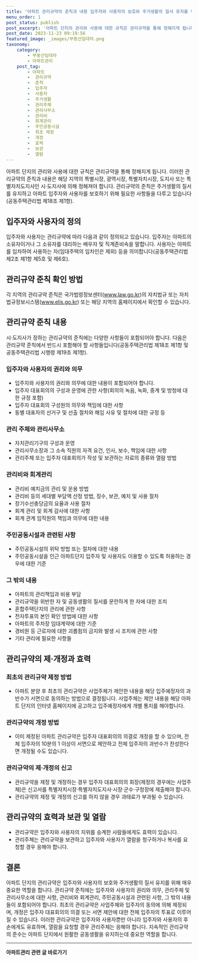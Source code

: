 ```yaml
---
title: '아파트 관리규약의 준칙과 내용 입주자와 사용자의 보호와 주거생활의 질서 유지를 위한 필수 사항'
menu_order: 1
post_status: publish
post_excerpt: '아파트 단지의 관리와 사용에 대한 규칙은 관리규약을 통해 정해지게 됩니다. 이러한 관리규약의 준칙과 내용은 해당 지역의 특별시장, 광역시장, 특별자치시장, 도지사 또는 특별자치도지사인 시 도지사에 의해 정해져야 합니다. 관리규약의 준칙은 주거생활의 질서를 유지하고 아파트 입주자와 사용자를 보호하기 위해 필요한 사항들을 다루고 있습니다 공동주택관리법 제18조 제1항 .'
post_date: 2023-11-23 09:19:56
featured_image: _images/부동산임대차.png
taxonomy:
    category:
        - 부동산임대차
        - 아파트관리
    post_tag:
        - 아파트
        -  관리규약
        -  준칙
        -  입주자
        -  사용자
        -  주거생활
        -  관리주체
        -  관리사무소
        -  관리비
        -  회계관리
        -  주민공동시설
        -  최초 제정
        -  개정
        -  효력
        -  보관
        -  열람
---
```



아파트 단지의 관리와 사용에 대한 규칙은 관리규약을 통해 정해지게 됩니다. 이러한 관리규약의 준칙과 내용은 해당 지역의 특별시장, 광역시장, 특별자치시장, 도지사 또는 특별자치도지사인 시·도지사에 의해 정해져야 합니다. 관리규약의 준칙은 주거생활의 질서를 유지하고 아파트 입주자와 사용자를 보호하기 위해 필요한 사항들을 다루고 있습니다(공동주택관리법 제18조 제1항).

## 입주자와 사용자의 정의

입주자와 사용자는 관리규약에 따라 다음과 같이 정의되고 있습니다. 입주자는 아파트의 소유자이거나 그 소유자를 대리하는 배우자 및 직계존비속을 말합니다. 사용자는 아파트를 임차하여 사용하는 자(임대주택의 임차인은 제외) 등을 의미합니다(공동주택관리법 제2조 제1항 제5호 및 제6호).

## 관리규약 준칙 확인 방법

각 지역의 관리규약 준칙은 국가법령정보센터(www.law.go.kr)의 자치법규 또는 자치법규정보시스템(www.elis.go.kr) 또는 해당 지역의 홈페이지에서 확인할 수 있습니다.

## 관리규약 준칙 내용

시·도지사가 정하는 관리규약의 준칙에는 다양한 사항들이 포함되어야 합니다. 다음은 관리규약 준칙에서 반드시 포함해야 할 사항들입니다(공동주택관리법 제18조 제1항 및 공동주택관리법 시행령 제19조 제1항).

### 입주자와 사용자의 권리와 의무

- 입주자와 사용자의 권리와 의무에 대한 내용이 포함되어야 합니다. 
- 입주자 대표회의의 구성과 운영에 관한 사항(회의의 녹음, 녹화, 중계 및 방청에 대한 규정 포함)
- 입주자 대표회의 구성원의 의무와 책임에 대한 사항
- 동별 대표자의 선거구 및 선출 절차와 해임 사유 및 절차에 대한 규정 등

### 관리 주체와 관리사무소

- 자치관리기구의 구성과 운영
- 관리사무소장과 그 소속 직원의 자격 요건, 인사, 보수, 책임에 대한 사항
- 관리주체 또는 입주자 대표회의가 작성 및 보관하는 자료의 종류와 열람 방법

### 관리비와 회계관리

- 관리비 예치금의 관리 및 운용 방법
- 관리비 등의 세대별 부담액 산정 방법, 징수, 보관, 예치 및 사용 절차
- 장기수선충당금의 요율과 사용 절차
- 회계 관리 및 회계 감사에 대한 사항
- 회계 관계 임직원의 책임과 의무에 대한 내용

### 주민공동시설과 관련된 사항

- 주민공동시설의 위탁 방법 또는 절차에 대한 내용
- 주민공동시설을 인근 아파트단지 입주자 및 사용자도 이용할 수 있도록 허용하는 경우에 대한 기준

### 그 밖의 내용

- 아파트의 관리책임과 비용 부담
- 관리규약을 위반한 자 및 공동생활의 질서를 문란하게 한 자에 대한 조치
- 혼합주택단지의 관리에 관한 사항
- 전자투표의 본인 확인 방법에 대한 사항
- 아파트의 주차장 임대계약에 대한 기준
- 경비원 등 근로자에 대한 괴롭힘의 금지와 발생 시 조치에 관한 사항
- 기타 관리에 필요한 사항들

## 관리규약의 제·개정과 효력

### 최초의 관리규약 제정 방법

- 아파트 분양 후 최초의 관리규약은 사업주체가 제안한 내용을 해당 입주예정자의 과반수가 서면으로 동의하는 방법으로 결정됩니다. 사업주체는 제안 내용을 해당 아파트 단지의 인터넷 홈페이지에 공고하고 입주예정자에게 개별 통지를 해야합니다.

### 관리규약의 개정 방법

- 이미 제정된 아파트 관리규약은 입주자 대표회의의 의결로 개정을 할 수 있으며, 전체 입주자의 10분의 1 이상이 서면으로 제안하고 전체 입주자의 과반수가 찬성한다면 개정될 수도 있습니다.

### 관리규약의 제·개정의 신고

- 관리규약을 제정 및 개정하는 경우 입주자 대표회의의 회장(제정의 경우에는 사업주체)은 신고서를 특별자치시장·특별자치도지사·시장·군수·구청장에 제출해야 합니다. 
- 관리규약의 제정 및 개정의 신고를 하지 않을 경우 과태료가 부과될 수 있습니다.

## 관리규약의 효력과 보관 및 열람

- 관리규약은 입주자와 사용자의 지위를 승계한 사람들에게도 효력이 있습니다.
- 관리주체는 관리규약을 보관하고 입주자와 사용자가 열람을 청구하거나 복사를 요청할 경우 응해야 합니다.

## 결론

아파트 단지의 관리규약은 입주자와 사용자의 보호와 주거생활의 질서 유지를 위해 매우 중요한 역할을 합니다. 관리규약 준칙에는 입주자와 사용자의 권리와 의무, 관리주체 및 관리사무소에 대한 사항, 관리비와 회계관리, 주민공동시설과 관련된 사항, 그 밖의 내용들이 포함되어야 합니다. 최초의 관리규약은 사업주체와 입주자의 동의에 의해 제정되며, 개정은 입주자 대표회의의 의결 또는 서면 제안에 대한 전체 입주자의 투표로 이루어질 수 있습니다. 이러한 관리규약은 입주자와 사용자뿐만 아니라 입주자와 사용자의 후손에게도 유효하며, 열람을 요청할 경우 관리주체는 응해야 합니다. 지속적인 관리규약의 준수는 아파트 단지에서 원활한 공동생활을 유지하는데 중요한 역할을 합니다.
<!-- wp:separator -->
<hr class="wp-block-separator has-alpha-channel-opacity"/>
<!-- /wp:separator -->

<!-- wp:group {"backgroundColor":"base","layout":{"type":"constrained"}} -->
<div class="wp-block-group has-base-background-color has-background"><!-- wp:paragraph {"align":"center","fontSize":"medium"} -->
<p class="has-text-align-center has-large-font-size"><strong>아파트관리 관련 글 바로가기</strong></p>
<!-- /wp:paragraph -->


<!-- wp:latest-posts
{"categories":[{"id":27648,"count":19,"description":"","link":"https://uknowlaw.com/category/%ec%95%84%ed%8c%8c%ed%8a%b8%ea%b4%80%eb%a6%ac/","name":"아파트관리","slug":"아파트관리","taxonomy":"category","parent":0,"meta":[],"_links":{"self":[{"href":"https://uknowlaw.com/wp-json/wp/v2/categories/27648"}],"collection":[{"href":"https://uknowlaw.com/wp-json/wp/v2/categories"}],"about":[{"href":"https://uknowlaw.com/wp-json/wp/v2/taxonomies/category"}],"wp:post_type":[{"href":"https://uknowlaw.com/wp-json/wp/v2/posts?categories=27648"}],"curies":[{"name":"wp","href":"https://api.w.org/{rel}","templated":true}]}}],"postsToShow":100,"excerptLength":28,"postLayout":"grid","columns":2,"featuredImageAlign":"left","featuredImageSizeSlug":"large","fontSize":"small"} /--></div>
<!-- /wp:group -->